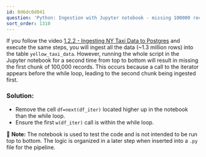 ```yaml
---
id: 0d6dc0d041
question: 'Python: Ingestion with Jupyter notebook - missing 100000 records'
sort_order: 1310
---
```


If you follow the video [1.2.2 - Ingesting NY Taxi Data to Postgres](https://www.youtube.com/watch?v=2JM-ziJt0WI&list=PL3MmuxUbc_hJed7dXYoJw8DoCuVHhGEQb&index=5) and execute the same steps, you will ingest all the data (~1.3 million rows) into the table `yellow_taxi_data`. However, running the whole script in the Jupyter notebook for a second time from top to bottom will result in missing the first chunk of 100,000 records. This occurs because a call to the iterator appears before the while loop, leading to the second chunk being ingested first.

### Solution:

- Remove the cell `df=next(df_iter)` located higher up in the notebook than the while loop.
- Ensure the first `w(df_iter)` call is within the while loop.

📔 **Note:** The notebook is used to test the code and is not intended to be run top to bottom. The logic is organized in a later step when inserted into a `.py` file for the pipeline.